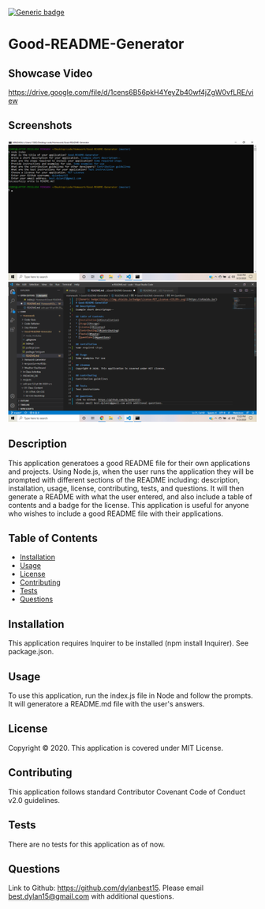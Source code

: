 [![Generic badge](https://img.shields.io/badge/License-MIT_License-<COLOR>.svg)](https://shields.io/)
# Good-README-Generator

## Showcase Video
https://drive.google.com/file/d/1cens6B56pkH4YeyZb40wf4jZgW0vfLRE/view

## Screenshots
![Good-README-Generator Node.js](screenshot2-hw7.png)
![Good-README-Generator VS Code](screenshot1-hw7.png)

## Description
This application generatoes a good README file for their own applications and projects. Using Node.js, when the user runs the application they will be prompted with different sections of the README including: description, installation, usage, license, contributing, tests, and questions. It will then generate a README with what the user entered, and also include a table of contents and a badge for the license. This application is useful for anyone who wishes to include a good README file with their applications.

## Table of Contents
* [Installation](#installation)
* [Usage](#usage)
* [License](#license)
* [Contributing](#contributing)
* [Tests](#tests)
* [Questions](#questions)

## Installation
This application requires Inquirer to be installed (npm install Inquirer). See package.json. 

## Usage
To use this application, run the index.js file in Node and follow the prompts. It will generatore a README.md file with the user's answers.

## License
Copyright © 2020. This application is covered under MIT License. 

## Contributing
This application follows standard Contributor Covenant Code of Conduct v2.0 guidelines.

## Tests
There are no tests for this application as of now.
    
## Questions
Link to Github: https://github.com/dylanbest15.
Please email best.dylan15@gmail.com with additional questions.